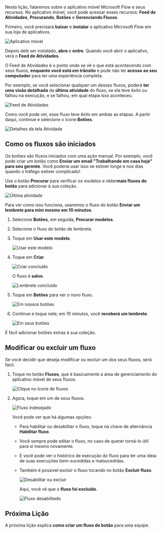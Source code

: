 Nesta lição, falaremos sobre o aplicativo móvel Microsoft Flow e seus recursos. No aplicativo móvel, você pode acessar esses recursos: **Feed de Atividades**, **Procurando**, **Botões** e **Gerenciando Fluxos**.

Primeiro, você precisará **baixar** e **instalar** o aplicativo Microsoft Flow em sua loja de aplicativos.

![Aplicativo móvel](./media/learning-mobile-app/open-mobile-app.png)

Depois dele ser instalado, **abra** e **entre**. Quando você abrir o aplicativo, verá o **Feed de Atividades**.

O Feed de Atividades é o ponto onde se vê o que está acontecendo com seus fluxos, **enquanto você está em trânsito** e pode não ter **acesso ao seu computador** para ter uma experiência completa.

Por exemplo, se você selecionar qualquer um desses fluxos, poderá **ter uma visão detalhada** da **última atividade** do fluxo, se ela teve êxito ou falhou na execução, e se falhou, em qual etapa isso aconteceu.

![Feed de Atividades](./media/learning-mobile-app/see-all-activity.png)

Como você pode ver, esse fluxo teve êxito em ambas as etapas. A partir daqui, continue e selecione o ícone **Botões**.

![Detalhes da tela Atividade](./media/learning-mobile-app/activity-details.png)

## <a name="how-flows-are-started"></a>Como os fluxos são iniciados
   Os botões são fluxos iniciados com uma ação manual. Por exemplo, você pode criar um botão como **Enviar um email "Trabalhando em casa hoje" para seu gerente**.
Você poderia usar isso se estiver longe e nos dias quando o tráfego estiver complicado!

Use o botão **Procurar** para verificar os modelos e obter**mais fluxos do botão** para adicionar à sua coleção.

![Última atividade](./media/learning-mobile-app/click-browse-button.png)

Para ver como isso funciona, usaremos o fluxo do botão **Enviar um lembrete para mim mesmo em 10 minutos**.

1. Selecione **Botões**, em seguida, **Procurar modelos**.
2. Selecione o fluxo do botão de lembrete.
3. Toque em **Usar este modelo**.
   
    ![Usar este modelo](./media/learning-mobile-app/use-this-template.png)
4. Toque em **Criar**.
   
    ![Criar concluído](./media/learning-mobile-app/create-complete.png)
   
    O fluxo é **salvo**.
   
    ![Lembrete concluído](./media/learning-mobile-app/complete-reminder.png)
5. Toque em **Botões** para ver o novo fluxo. 
   
    ![Em nossos botões](./media/learning-mobile-app/button-send-reminder.png)
6. Continue e toque nele; em 10 minutos, você **receberá um lembrete**.
   
    ![Em seus botões](./media/learning-mobile-app/in-your-collection.png)

É fácil adicionar botões extras à sua coleção.

## <a name="modify-or-delete-a-flow"></a>Modificar ou excluir um fluxo
Se você decidir que deseja modificar ou excluir um dos seus fluxos, será fácil.

1. Toque no botão **Fluxos**, que é basicamente a área de gerenciamento do aplicativo móvel de seus fluxos.
   
    ![Clique no ícone de fluxos](./media/learning-mobile-app/click-flows-button.png)
2. Agora, toque em um de seus fluxos.
   
    ![Fluxo indesejado](./media/learning-mobile-app/send-a-reminder.png)
   
    Você pode ver que há algumas opções:
   
   * Para habilitar ou desabilitar o fluxo, toque na chave de alternância **Habilitar fluxo**.
   * Você sempre pode editar o fluxo, no caso de querer torná-lo útil para si mesmo novamente. 
   * E você pode ver o histórico de execução do fluxo para ter uma ideia de suas execuções bem-sucedidas e malsucedidas.
   * Também é possível excluir o fluxo tocando no botão **Excluir fluxo**.
     
     ![Desabilitar ou excluir](./media/learning-mobile-app/disable-delete.png)
     
     Aqui, você vê que o **fluxo foi excluído**.
     
     ![Fluxo desabilitado](./media/learning-mobile-app/disabled-flow.png)

## <a name="next-lesson"></a>Próxima Lição
A próxima lição explica **como criar um fluxo de botão** para uma equipe. 


